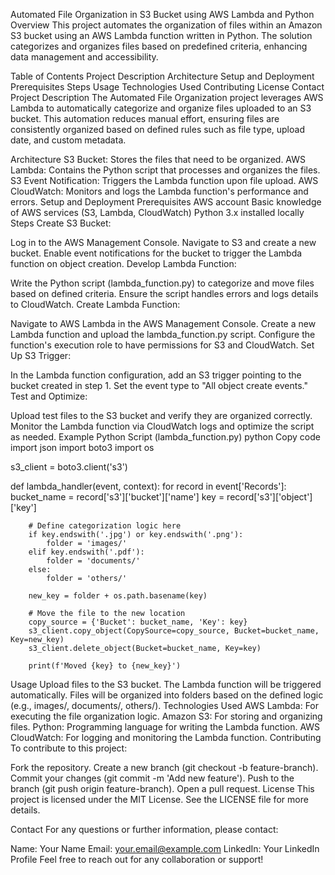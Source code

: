 Automated File Organization in S3 Bucket using AWS Lambda and Python
Overview
This project automates the organization of files within an Amazon S3 bucket using an AWS Lambda function written in Python. The solution categorizes and organizes files based on predefined criteria, enhancing data management and accessibility.

Table of Contents
Project Description
Architecture
Setup and Deployment
Prerequisites
Steps
Usage
Technologies Used
Contributing
License
Contact
Project Description
The Automated File Organization project leverages AWS Lambda to automatically categorize and organize files uploaded to an S3 bucket. This automation reduces manual effort, ensuring files are consistently organized based on defined rules such as file type, upload date, and custom metadata.

Architecture
S3 Bucket: Stores the files that need to be organized.
AWS Lambda: Contains the Python script that processes and organizes the files.
S3 Event Notification: Triggers the Lambda function upon file upload.
AWS CloudWatch: Monitors and logs the Lambda function's performance and errors.
Setup and Deployment
Prerequisites
AWS account
Basic knowledge of AWS services (S3, Lambda, CloudWatch)
Python 3.x installed locally
Steps
Create S3 Bucket:

Log in to the AWS Management Console.
Navigate to S3 and create a new bucket.
Enable event notifications for the bucket to trigger the Lambda function on object creation.
Develop Lambda Function:

Write the Python script (lambda_function.py) to categorize and move files based on defined criteria.
Ensure the script handles errors and logs details to CloudWatch.
Create Lambda Function:

Navigate to AWS Lambda in the AWS Management Console.
Create a new Lambda function and upload the lambda_function.py script.
Configure the function's execution role to have permissions for S3 and CloudWatch.
Set Up S3 Trigger:

In the Lambda function configuration, add an S3 trigger pointing to the bucket created in step 1.
Set the event type to "All object create events."
Test and Optimize:

Upload test files to the S3 bucket and verify they are organized correctly.
Monitor the Lambda function via CloudWatch logs and optimize the script as needed.
Example Python Script (lambda_function.py)
python
Copy code
import json
import boto3
import os

s3_client = boto3.client('s3')

def lambda_handler(event, context):
    for record in event['Records']:
        bucket_name = record['s3']['bucket']['name']
        key = record['s3']['object']['key']
        
        # Define categorization logic here
        if key.endswith('.jpg') or key.endswith('.png'):
            folder = 'images/'
        elif key.endswith('.pdf'):
            folder = 'documents/'
        else:
            folder = 'others/'
        
        new_key = folder + os.path.basename(key)
        
        # Move the file to the new location
        copy_source = {'Bucket': bucket_name, 'Key': key}
        s3_client.copy_object(CopySource=copy_source, Bucket=bucket_name, Key=new_key)
        s3_client.delete_object(Bucket=bucket_name, Key=key)
        
        print(f'Moved {key} to {new_key}')
Usage
Upload files to the S3 bucket.
The Lambda function will be triggered automatically.
Files will be organized into folders based on the defined logic (e.g., images/, documents/, others/).
Technologies Used
AWS Lambda: For executing the file organization logic.
Amazon S3: For storing and organizing files.
Python: Programming language for writing the Lambda function.
AWS CloudWatch: For logging and monitoring the Lambda function.
Contributing
To contribute to this project:

Fork the repository.
Create a new branch (git checkout -b feature-branch).
Commit your changes (git commit -m 'Add new feature').
Push to the branch (git push origin feature-branch).
Open a pull request.
License
This project is licensed under the MIT License. See the LICENSE file for more details.

Contact
For any questions or further information, please contact:

Name: Your Name
Email: your.email@example.com
LinkedIn: Your LinkedIn Profile
Feel free to reach out for any collaboration or support!
